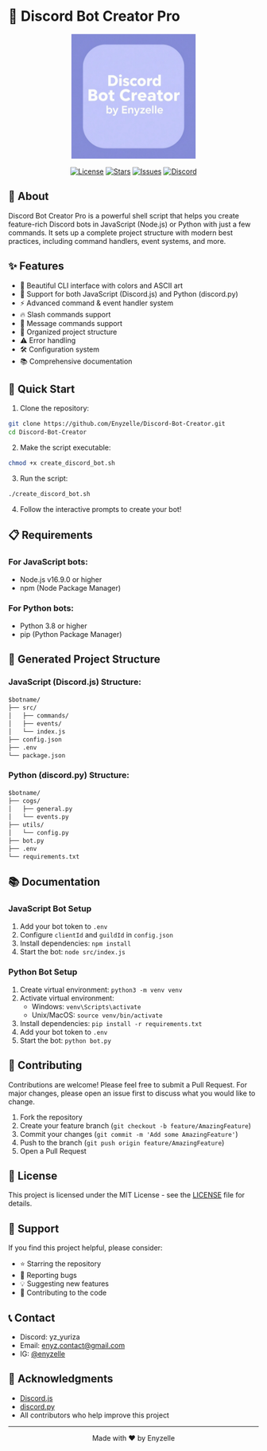 # 🤖 Discord Bot Creator Pro

<div align="center">
  <img src="banner_main.png" alt="Discord Bot Creator Banner" width="250"/>
  
  [![License](https://img.shields.io/github/license/Enyzelle/Discord-Bot-Creator)](https://github.com/Enyzelle/Discord-Bot-Creator/blob/main/LICENSE)
  [![Stars](https://img.shields.io/github/stars/Enyzelle/Discord-Bot-Creator)](https://github.com/Enyzelle/Discord-Bot-Creator/stargazers)
  [![Issues](https://img.shields.io/github/issues/Enyzelle/Discord-Bot-Creator)](https://github.com/Enyzelle/Discord-Bot-Creator/issues)
  [![Discord](https://img.shields.io/discord/1322138276932616252)](https://discord.gg/ggsas)
</div>

## 📖 About

Discord Bot Creator Pro is a powerful shell script that helps you create feature-rich Discord bots in JavaScript (Node.js) or Python with just a few commands. It sets up a complete project structure with modern best practices, including command handlers, event systems, and more.

## ✨ Features

- 🎨 Beautiful CLI interface with colors and ASCII art
- 🔧 Support for both JavaScript (Discord.js) and Python (discord.py)
- ⚡ Advanced command & event handler system
- 🔥 Slash commands support
- 📝 Message commands support
- 📁 Organized project structure
- ⚠️ Error handling
- 🛠️ Configuration system
- 📚 Comprehensive documentation

## 🚀 Quick Start

1. Clone the repository:

```bash
git clone https://github.com/Enyzelle/Discord-Bot-Creator.git
cd Discord-Bot-Creator
```

2. Make the script executable:

```bash
chmod +x create_discord_bot.sh
```

3. Run the script:

```bash
./create_discord_bot.sh
```

4. Follow the interactive prompts to create your bot!

## 📋 Requirements

### For JavaScript bots:
- Node.js v16.9.0 or higher
- npm (Node Package Manager)

### For Python bots:
- Python 3.8 or higher
- pip (Python Package Manager)

## 🎯 Generated Project Structure

### JavaScript (Discord.js) Structure:
```
$botname/
├── src/
│   ├── commands/
│   ├── events/
│   └── index.js
├── config.json
├── .env
└── package.json
```

### Python (discord.py) Structure:
```
$botname/
├── cogs/
│   ├── general.py
│   └── events.py
├── utils/
│   └── config.py
├── bot.py
├── .env
└── requirements.txt
```

## 📚 Documentation

### JavaScript Bot Setup
1. Add your bot token to `.env`
2. Configure `clientId` and `guildId` in `config.json`
3. Install dependencies: `npm install`
4. Start the bot: `node src/index.js`

### Python Bot Setup
1. Create virtual environment: `python3 -m venv venv`
2. Activate virtual environment:
   - Windows: `venv\Scripts\activate`
   - Unix/MacOS: `source venv/bin/activate`
3. Install dependencies: `pip install -r requirements.txt`
4. Add your bot token to `.env`
5. Start the bot: `python bot.py`

## 🤝 Contributing

Contributions are welcome! Please feel free to submit a Pull Request. For major changes, please open an issue first to discuss what you would like to change.

1. Fork the repository
2. Create your feature branch (`git checkout -b feature/AmazingFeature`)
3. Commit your changes (`git commit -m 'Add some AmazingFeature'`)
4. Push to the branch (`git push origin feature/AmazingFeature`)
5. Open a Pull Request

## 📝 License

This project is licensed under the MIT License - see the [LICENSE](LICENSE) file for details.

## 💖 Support

If you find this project helpful, please consider:
- ⭐ Starring the repository
- 🐛 Reporting bugs
- 💡 Suggesting new features
- 🤝 Contributing to the code

## 📞 Contact

- Discord: yz_yuriza
- Email: enyz.contact@gmail.com
- IG: [@enyzelle](https://twitter.com/enyzelle)

## 🙏 Acknowledgments

- [Discord.js](https://discord.js.org/)
- [discord.py](https://discordpy.readthedocs.io/)
- All contributors who help improve this project

---
<div align="center">
  Made with ❤️ by Enyzelle
</div>
